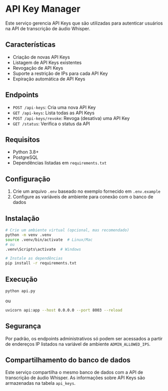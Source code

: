 # API Key Manager

Este serviço gerencia API Keys que são utilizadas para autenticar usuários na API de transcrição de áudio Whisper.

## Características

- Criação de novas API Keys
- Listagem de API Keys existentes
- Revogação de API Keys
- Suporte a restrição de IPs para cada API Key
- Expiração automática de API Keys

## Endpoints

- `POST /api-keys`: Cria uma nova API Key
- `GET /api-keys`: Lista todas as API Keys
- `POST /api-keys/revoke`: Revoga (desativa) uma API Key
- `GET /status`: Verifica o status da API

## Requisitos

- Python 3.8+
- PostgreSQL
- Dependências listadas em `requirements.txt`

## Configuração

1. Crie um arquivo `.env` baseado no exemplo fornecido em `.env.example`
2. Configure as variáveis de ambiente para conexão com o banco de dados

## Instalação

```bash
# Crie um ambiente virtual (opcional, mas recomendado)
python -m venv .venv
source .venv/bin/activate  # Linux/Mac
# ou
.venv\Scripts\activate  # Windows

# Instale as dependências
pip install -r requirements.txt
```

## Execução

```bash
python api.py
```

ou

```bash
uvicorn api:app --host 0.0.0.0 --port 8003 --reload
```

## Segurança

Por padrão, os endpoints administrativos só podem ser acessados a partir de endereços IP listados na variável de ambiente `ADMIN_ALLOWED_IPS`.

## Compartilhamento do banco de dados

Este serviço compartilha o mesmo banco de dados com a API de transcrição de áudio Whisper. As informações sobre API Keys são armazenadas na tabela `api_keys`.
